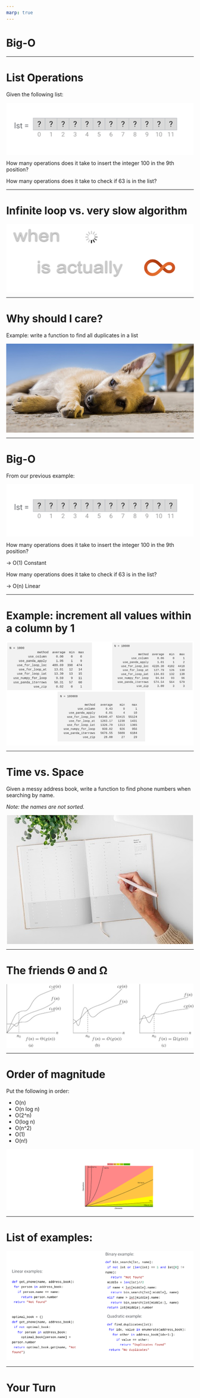 ```yaml
---
marp: true
---
```


<style>
img[alt~="center"] {
  display: block;
  margin: 0 auto;
}
</style>

# Big-O

<!--
Big-O notation is the most common notation for analyzing time and space complexity for code. In this lesson, we'll explore how and why to make use of Big-O notation.
-->

---

# List Operations

Given the following list:

![center](res/bigO01.png)

How many operations does it take to insert the integer 100 in the 9th position?

How many operations does it take to check if 63 is in the list?

<!--
First of all, it is important to note that this is a list with 12 unknown items. We know it's not empty, but we don't know what's in each position. 

How many operations does it take to insert the integer 100 in the 9th position?

Lst[8] = 100

1 step
If we had a larger list, would the number of steps change?
No. Regardless of the size of the list, inserting an item into a chosen position always takes the same amount of time. This is called constant time.

How many operations does it take to check if 63 is in the list?

for item in lst:
	if item == 63:
		print(“Found!”)

In the worst case, we don't find the item in the list. This would take 12 steps, where 12 is the length of the list. If we had a larger list, would the number of steps change? Yes! The bigger the list, the more steps. This is called linear time.

Searching for an item in an unordered list is always at least linear.

*Optional*
Does that change if the list is sorted? Yes! We can do binary search. 

@Exercise (10 minutes) {
Suggestion: do a binary search example on the board, and calculate how long it takes to search in the worst case (item not found).
}

Image Details:
* [bigO01.png](http://www.google.com): Copyright Google
-->

---

# Infinite loop vs. very slow algorithm

![center](res/bigO02.png)

<!--
*Suggestion: use whiteboard*

Consider the code:

i = 0
while i < len(lst):
	if item == 63:
		print(“Found!”)

What’s the problem?
This is an infinite loop. It’ll never stop executing, because i is never incremented.

Sometimes when we are training a model we may seriously start to wonder if we have created an infinite loop. How do we know whether we have created an infinite loop or our model is simply taking a long time to train? 

Print statements / debugging messages help us track what’s going on and if any real progress is being made. We can also use these tools to estimate how much time there is left. 

The process of estimating how much time it should take for a piece of code to execute in the worst case is the basis of the concept of Big-O.

Image Details:
* [bigO02.png](http://www.google.com): Copyright Google
-->

---

# Why should I care?

Example: write a function to find all duplicates in a list

![center](res/bigO03.jpg)

<!--
What happens when you ask your computer to try out every possible combination of features?
That’s something we’ll come across a lot when working with big data.

When we write code, we need to be able to tell how much time that code is likely to take to execute based on the size of the
input. Similarly, we need to know whether we have enough space in memory. Otherwise, how would we be able to tell whether you
can run a given dataset through a model on a given computer? Just trying it out and risking running out of memory is not a
good idea! And imagine if we leave our laptop running all day and then we need to close it to go home. Will we just lose all of our progress?
Industry leaders work with problems like this at a much bigger scale. So it’s important to have the language and conceptual understanding of these limitations to be able to work efficiently.

Image Details:
* [bigO03.jpg](https://unsplash.com/photos/rEgveRa_5ds)
-->

---

# Big-O

From our previous example:

![center](res/bigO01.png)

How many operations does it take to insert the integer 100 in the 9th position?

-> O(1) Constant

How many operations does it take to check if 63 is in the list?

-> O(n) Linear

<!--
Big O is a way to talk about this, to express runtime and space usage.

Image Details:
* [bigO04.png](http://www.google.com): Copyright Google
-->

---

# Example: increment all values within a column by 1

![center](res/bigO05.png)

<!--
loc: only works on index
iloc: works on position
ix: You can get data from dataframe without it being in the index
at: get scalar values. It's a very fast loc
iat: Get scalar values. It's a very fast iloc

Reference: Towards Data Science https://towardsdatascience.com/different-ways-to-iterate-over-rows-in-a-pandas-dataframe-performance-comparison-dc0d5dcef8fe

Image Details:
* [bigO05.png](http://www.google.com): Copyright Google
-->

---

# Time vs. Space

Given a messy address book, write a function to find phone numbers when searching by name.

*Note: the names are not sorted.*

![center ](res/bigO06.jpg)

<!--
time complexity vs space complexity

Alternatives: https://repl.it/repls/SmartSelfreliantMysql
# Option 1: Linear search O(n)
# def get_phone(name, address_book):
#   for person in address_book:
#     if person.name == name:
#       return person.number
# return "Not found"

# Option 2: Sort and binary search O(n log n)
# def get_phone(name, address_book):
#   sorted_book = sorted(address_book)
#   return bin_search(sorted_book, name)

# def bin_search(lst, name):
#   if not lst or (len(lst) == 1 and lst[0] != name):
#     return "Not found"
#   middle = len(lst)//2
#   if name < lst[middle].name:
#     return bin_search(lst[:middle], name)
#   elif name > lst[middle].name:
#     return bin_search(lst[middle:], name)
#   return lst[middle].number


# Option 3: Hash Table O(n)
# optimal_book = {}
# def get_phone(name, address_book):
#   if not optimal_book:
#     for person in address_book:
#       optimal_book[person.name] = person.number
#   return optimal_book.get(name, "Not found")

# Tests
print(get_phone('Jordan Allen', my_address_book))
print(get_phone('Ju de Heer', my_address_book))

# Test code
class Person:
 def __init__(self, name, number):
   self.name = name
   self.number = number
  def __eq__(self, other):
   """Overrides the default implementation"""
   if isinstance(other, Person):
       return self.name == other.name
   return NotImplemented

 def __lt__(self, other):
   """Overrides the default implementation"""
   if isinstance(other, Person):
       return self.name < other.name
   return NotImplemented

 def __gt__(self, other):
   """Overrides the default implementation"""
   if isinstance(other, Person):
       return self.name > other.name
   return NotImplemented
  def __str__(self):
   return "{} {}".format(self.name, self.number)


my_address_book = [
 Person('Jordan Allen', '415-232-9004'),
 Person('Becky Ohio', '510-346-3473'),
 Person('Austin Power', '301-345-5839'),
 Person('Mary McMillan', '345-353-6324')]

Image Details:
* [bigO06.jpg](https://unsplash.com/photos/na8jHogEXPg): Unsplash License
-->

---

# The friends Θ and Ω

![center](res/bigO07.png)

<!--
Compare the idea of asymptotic analysis with finding limits at infinity. We really only care about arbitrarily big numbers.

Give example of O(1) with a 1 million constant vs O(n^2) with a 10 constant multiplier.

def quadratic(lst):
 n = len(lst)
 for i in range(n):
   for j in range(n):
     for k in range(10):
       print("hello")

def constant(lst):
 n = len(lst)
 for i in range(1000000):
   print("hello")

Which is faster?

Explain Omega (lower bound) and Theta (tight bound). Omega defines an asymptotic lower bound on a function. Theta bounds the function both above and below, so theta describes the true asymptotic behavior. 

In both of the cases above, the worst and best case are the same. They are an example of Theta.
In our earlier search example, we had a return statement in the for loop. What happens in the best case? What about the worst?
The best and worst case are not the same, so we use Omega and Big-O.

Example: for loops without break statements vs while loop

Explain theta with linear function ( c1* g(x) <= f(x) <= c2 * g(x) )
For example, in our earlier example, if we had:
def quadratic(lst):
 n = len(lst)
 for i in range(n):
   for j in range(n):
     if n > 10:
       for k in range(10):
         print("hello")

This is still Big Theta, because n^2 <= n^2 <= 10 * n^2

But in industry you really only need to know Big O

Image Details:
* [bigO07.png](http://www.cs.utsa.edu/~bylander/cs3343/notes/asymptotic.pdf): Unlicensed
-->

---

# Order of magnitude

Put the following in order:
* O(n)
* O(n log n)
* O(2^n)
* O(log n)
* O(n^2)
* O(1)
* O(n!)

![bg](res/bigO08.png)

<!--
Highlight most common (1, log n, n, n^2, etc)

Image Details:
* [bigO08.png](http://bigocheatsheet.com/): Unlicensed
-->

---

# List of examples:

![](res/bigO09.png)

<!--
Let's look at these examples together. Can anyone justify why we have labeled these pieces of code as linear, binary, and quadratic? 


Image Details:
* [bigO09.png](http://www.google.com): Copyright Google
-->

---

# Your Turn


<!--
There is additional practice with Big-O in the lab. 
-->
